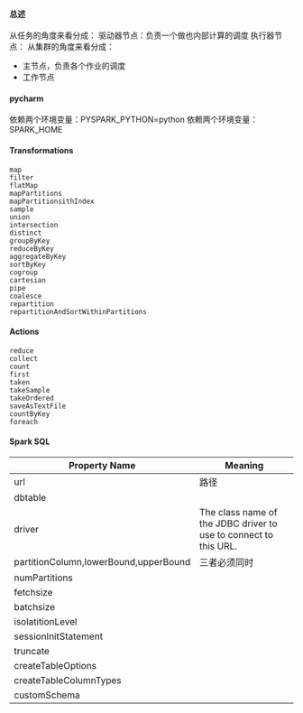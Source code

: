 #### 总述
从任务的角度来看分成：
驱动器节点：负责一个做也内部计算的调度
执行器节点：
从集群的角度来看分成：
* 主节点，负责各个作业的调度
* 工作节点

#### pycharm
依赖两个环境变量：PYSPARK_PYTHON=python
依赖两个环境变量：SPARK_HOME

#### Transformations
    map
    filter
    flatMap
    mapPartitions
    mapPartitionsithIndex
    sample
    union
    intersection
    distinct
    groupByKey
    reduceByKey
    aggregateByKey
    sortByKey
    cogroup
    cartesian
    pipe
    coalesce
    repartition
    repartitionAndSortWithinPartitions

#### Actions
    reduce
    collect
    count
    first
    taken
    takeSample
    takeOrdered
    saveAsTextFile
    countByKey
    foreach

#### Spark SQL
|Property Name | Meaning|
|-|-|
|url|路径|
|dbtable||
|driver|The class name of the JDBC driver to use to connect to this URL.|
|partitionColumn,lowerBound,upperBound|三者必须同时|
|numPartitions||
|fetchsize||
|batchsize||
|isolatitionLevel||
|sessionInitStatement||
|truncate||
|createTableOptions||
|createTableColumnTypes||
|customSchema||


